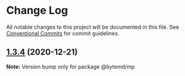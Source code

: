 # Change Log

All notable changes to this project will be documented in this file.
See [Conventional Commits](https://conventionalcommits.org) for commit guidelines.

## [1.3.4](https://github.com/bytedance/bytemd/compare/v1.3.3...v1.3.4) (2020-12-21)

**Note:** Version bump only for package @bytemd/mp
